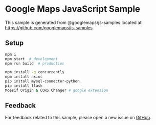 # Google Maps JavaScript Sample

This sample is generated from @googlemaps/js-samples located at
https://github.com/googlemaps/js-samples.

## Setup

```sh
npm i
npm start  # development
npm run build  # production

npm install -g concurrently
npm install axios
pip install mysql-connector-python 
pip install flask  
Moesif Origin & CORS Changer # google extension 
```
## Feedback

For feedback related to this sample, please open a new issue on
[GitHub](https://github.com/googlemaps/js-samples/issues).
